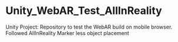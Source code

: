 # Unity_WebAR_Test_AllInReality
Unity Project: Repository to test the WebAR build on mobile browser. Followed AllInReality Marker less object placement
